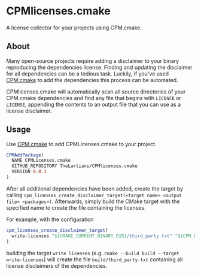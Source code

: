 # CPMlicenses.cmake

A license collector for your projects using CPM.cmake.

## About

Many open-source projects require adding a disclaimer to your binary reproducing the dependencies license. Finding and updating the disclaimer for all dependencies can be a tedious task. Luckily, if you've used [CPM.cmake](https://github.com/TheLartians/CPM.cmake) to add the dependencies this process can be automated.

CPMlicenses.cmake will automatically scan all source directories of your CPM.cmake dependencies and find any file that begins with `LICENCE` or `LICENSE`, appending the contents to an output file that you can use as a license disclaimer.

## Usage

Use [CPM.cmake](https://github.com/TheLartians/CPM.cmake) to add CPMLicenses.cmake to your project.

```cmake
CPMAddPackage(
  NAME CPMLicenses.cmake 
  GITHUB_REPOSITORY TheLartians/CPMlicenses.cmake
  VERSION 0.0.1
)
```

After all additional dependencies have been added, create the target by calling `cpm_licenses_create_disclaimer_target(<target name> <output file> <packages>)`. Afterwards, simply build the CMake target with the specified name to create the file containing the licenses. 

For example, with the configuration

```cmake
cpm_licenses_create_disclaimer_target(
  write-licenses "${CMAKE_CURRENT_BINARY_DIR}/third_party.txt" "${CPM_PACKAGES}"
)
```

building the target `write licenses` (e.g. `cmake --build build --target write-licenses`) will create the file `build/third_party.txt` containing all license disclaimers of the dependencies.

